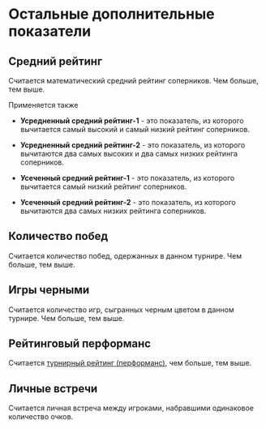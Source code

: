 Остальные дополнительные показатели
===================================

Средний рейтинг
---------------

Считается математический средний рейтинг соперников. Чем больше, тем выше.

Применяется также

*   **Усредненный средний рейтинг-1** - это показатель, из которого вычитается самый высокий и самый низкий рейтинг соперников.
    
*   **Усредненный средний рейтинг-2** - это показатель, из которого вычитаются два самых высоких и два самых низких рейтинга соперников.
    
*   **Усеченный средний рейтинг-1** - это показатель, из которого вычитается самый низкий рейтинг соперников.
    
*   **Усеченный средний рейтинг-2** - это показатель, из которого вычитаются два самых низких рейтинга соперников.
    

Количество побед
----------------

Считается количество побед, одержанных в данном турнире. Чем больше, тем выше.

Игры черными
------------

Считается количество игр, сыгранных черным цветом в данном турнире. Чем больше, тем выше.

Рейтинговый перформанс
----------------------

Считается [турнирный рейтинг (перформанс)](./rating_perfomance), чем больше, тем выше.

Личные встречи
--------------

Считается личная встреча между игроками, набравшими одинаковое количество очков.